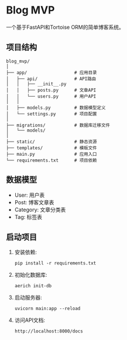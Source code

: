 # Blog MVP

一个基于FastAPI和Tortoise ORM的简单博客系统。

## 项目结构

```
blog_mvp/
│
├── app/                  # 应用目录
│   ├── api/              # API路由
│   │   ├── __init__.py
│   │   ├── posts.py      # 文章API
│   │   └── users.py      # 用户API
│   │
│   ├── models.py         # 数据模型定义
│   └── settings.py       # 项目配置
│
├── migrations/           # 数据库迁移文件
│   └── models/
│
├── static/               # 静态资源
├── templates/            # 模板文件
├── main.py               # 应用入口
└── requirements.txt      # 项目依赖
```

## 数据模型

- User: 用户表
- Post: 博客文章表
- Category: 文章分类表
- Tag: 标签表

## 启动项目

1. 安装依赖:
   ```
   pip install -r requirements.txt
   ```

2. 初始化数据库:
   ```
   aerich init-db
   ```

3. 启动服务器:
   ```
   uvicorn main:app --reload
   ```

4. 访问API文档:
   ```
   http://localhost:8000/docs
   ```